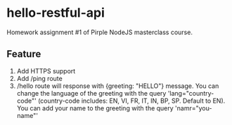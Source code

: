 # hello-restful-api
Homework assignment #1 of Pirple NodeJS masterclass course.

## Feature
1. Add HTTPS support
2. Add /ping route
3. /hello route will response with {greeting: "HELLO"} message. You can change the language of the greeting with the query 'lang="country-code"' (country-code includes: EN, VI, FR, IT, IN, BP, SP. Default to EN). You can add your name to the greeting with the query 'namr="you-name"'
